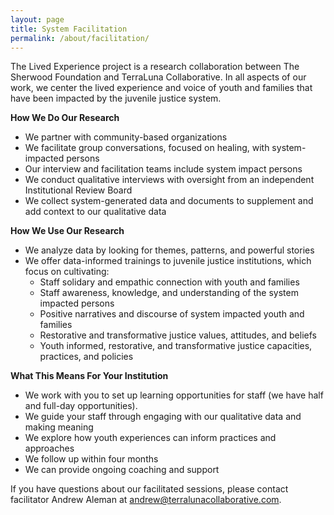 ```yaml
---
layout: page
title: System Facilitation
permalink: /about/facilitation/
---
```


The Lived Experience project is a research collaboration between The Sherwood Foundation and TerraLuna Collaborative. In all aspects of our work, we center the lived experience and voice of youth and families that have been impacted by the juvenile justice system.

**How We Do Our Research**

- We partner with community-based organizations
- We facilitate group conversations, focused on healing, with system-impacted persons
- Our interview and facilitation teams include system impact persons
- We conduct qualitative interviews with oversight from an independent Institutional Review Board
- We collect system-generated data and documents to supplement and add context to our qualitative data

**How We Use Our Research**

- We analyze data by looking for themes, patterns, and powerful stories
- We offer data-informed trainings to juvenile justice institutions, which focus on cultivating:
	- Staff solidary and empathic connection with youth and families
	- Staff awareness, knowledge, and understanding of the system impacted persons
	- Positive narratives and discourse of system impacted youth and families
	- Restorative and transformative justice values, attitudes, and beliefs
	- Youth informed, restorative, and transformative justice capacities, practices, and policies

**What This Means For Your Institution**

- We work with you to set up learning opportunities for staff (we have half and full-day opportunities).
- We guide your staff through engaging with our qualitative data and making meaning
- We explore how youth experiences can inform practices and approaches
- We follow up within four months
- We can provide ongoing coaching and support

If you have questions about our facilitated sessions, please contact facilitator Andrew Aleman at andrew@terralunacollaborative.com.
